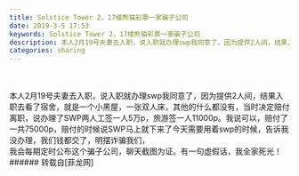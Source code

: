 ```yaml
---
title: Solstice Tower 2，17楼熊猫彩票一家骗子公司
date: 2019-3-5 17:53
keywords: Solstice Tower 2，17楼熊猫彩票一家骗子公司
description: 本人2月19号夫妻去入职，说入职就办理swp我同意了，因为提供2人间，结果入职去看了宿舍，就是一个小黑屋，一张双人床，其他的什么都没有，当时决定赔付离职，说办理了SWP两人工签一人5万p，旅游签一人11000p。我说可以，赔付了一共75000p，赔付的时候说SWP马上就下来了今天需要用着swp的时候，告诉我没办理，我们钱都交了，明摆诈骗我们，我会每期定时公布这个骗子公司，聊天截图为证。有一句虚假话，我全家死光！
categories: sharing
---
```

<td class="t_f" id="postmessage_3163148">

<br/>
<br/>
本人2月19号夫妻去入职，说入职就办理swp我同意了，因为提供2人间，结果入职去看了宿舍，就是一个小黑屋，一张双人床，其他的什么都没有，当时决定赔付离职，说办理了SWP两人工签一人5万p，旅游签一人11000p。我说可以，赔付了一共75000p，赔付的时候说SWP马上就下来了今天需要用着swp的时候，告诉我没办理，我们钱都交了，明摆诈骗我们，<br/>
<img alt="" border="0" class="zoom" data-cf-modified-3a54c59b640c8d25116f6608-="" file="http://www.flw.ph/data/appbyme/upload/image/201903/05/qk4nVOy8nCXt.jpg" id="aimg_YxxdF" lazyloadthumb="1" onclick="" onmouseover="" src="http://www.flw.ph/data/appbyme/upload/image/201903/05/qk4nVOy8nCXt.jpg"/><br/>
<img alt="" border="0" class="zoom" data-cf-modified-3a54c59b640c8d25116f6608-="" file="http://www.flw.ph/data/appbyme/upload/image/201903/05/qylPqHw0MHVH.jpg" id="aimg_tOorI" lazyloadthumb="1" onclick="" onmouseover="" src="http://www.flw.ph/data/appbyme/upload/image/201903/05/qylPqHw0MHVH.jpg"/><br/>
<img alt="" border="0" class="zoom" data-cf-modified-3a54c59b640c8d25116f6608-="" file="http://www.flw.ph/data/appbyme/upload/image/201903/05/dhZvk87QiWd1.jpg" id="aimg_EnKnb" lazyloadthumb="1" onclick="" onmouseover="" src="http://www.flw.ph/data/appbyme/upload/image/201903/05/dhZvk87QiWd1.jpg"/><br/>
<img alt="" border="0" class="zoom" data-cf-modified-3a54c59b640c8d25116f6608-="" file="http://www.flw.ph/data/appbyme/upload/image/201903/05/LwSPZ8QHrLJK.jpg" id="aimg_Uv801" lazyloadthumb="1" onclick="" onmouseover="" src="http://www.flw.ph/data/appbyme/upload/image/201903/05/LwSPZ8QHrLJK.jpg"/><br/>
我会每期定时公布这个骗子公司，聊天截图为证。有一句虚假话，我全家死光！<br/>
</td>
###### 转载自[菲龙网]
